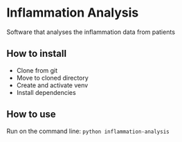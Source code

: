 # Inflammation Analysis

Software that analyses the inflammation data from patients

## How to install

- Clone from git
- Move to cloned directory
- Create and activate venv
- Install dependencies

## How to use

Run on the command line: `python inflammation-analysis`
